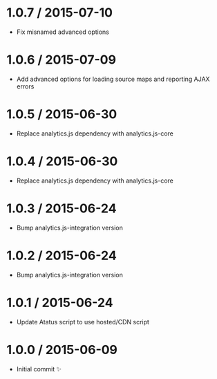 
1.0.7 / 2015-07-10
==================

  * Fix misnamed advanced options

1.0.6 / 2015-07-09
==================

  * Add advanced options for loading source maps and reporting AJAX errors

1.0.5 / 2015-06-30
==================

  * Replace analytics.js dependency with analytics.js-core

1.0.4 / 2015-06-30
==================

  * Replace analytics.js dependency with analytics.js-core

1.0.3 / 2015-06-24
==================

  * Bump analytics.js-integration version

1.0.2 / 2015-06-24
==================

  * Bump analytics.js-integration version

1.0.1 / 2015-06-24
==================

  * Update Atatus script to use hosted/CDN script

1.0.0 / 2015-06-09
==================

  * Initial commit :sparkles:
